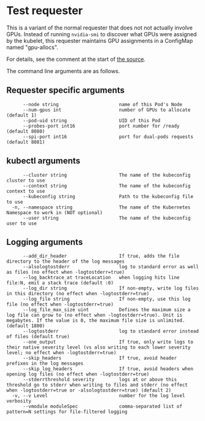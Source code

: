 # Test requester

This is a variant of the normal requester that does not not actually involve GPUs.
Instead of running `nvidia-smi` to discover what GPUs were assigned by the kubelet,
this requester maintains GPU assignments in a ConfigMap named "gpu-allocs".

For details, see the comment at the start of [the source](main.go).

The command line arguments are as follows.

## Requester specific arguments

```console
      --node string                      name of this Pod's Node
      --num-gpus int                     number of GPUs to allocate (default 1)
      --pod-uid string                   UID of this Pod
      --probes-port int16                port number for /ready (default 8080)
      --spi-port int16                   port for dual-pods requests (default 8081)
```

## kubectl arguments

```console
      --cluster string                   The name of the kubeconfig cluster to use
      --context string                   The name of the kubeconfig context to use
      --kubeconfig string                Path to the kubeconfig file to use
  -n, --namespace string                 The name of the Kubernetes Namespace to work in (NOT optional)
      --user string                      The name of the kubeconfig user to use
```

## Logging arguments

```console
      --add_dir_header                   If true, adds the file directory to the header of the log messages
      --alsologtostderr                  log to standard error as well as files (no effect when -logtostderr=true)
      --log_backtrace_at traceLocation   when logging hits line file:N, emit a stack trace (default :0)
      --log_dir string                   If non-empty, write log files in this directory (no effect when -logtostderr=true)
      --log_file string                  If non-empty, use this log file (no effect when -logtostderr=true)
      --log_file_max_size uint           Defines the maximum size a log file can grow to (no effect when -logtostderr=true). Unit is megabytes. If the value is 0, the maximum file size is unlimited. (default 1800)
      --logtostderr                      log to standard error instead of files (default true)
      --one_output                       If true, only write logs to their native severity level (vs also writing to each lower severity level; no effect when -logtostderr=true)
      --skip_headers                     If true, avoid header prefixes in the log messages
      --skip_log_headers                 If true, avoid headers when opening log files (no effect when -logtostderr=true)
      --stderrthreshold severity         logs at or above this threshold go to stderr when writing to files and stderr (no effect when -logtostderr=true or -alsologtostderr=true) (default 2)
  -v, --v Level                          number for the log level verbosity
      --vmodule moduleSpec               comma-separated list of pattern=N settings for file-filtered logging
```
